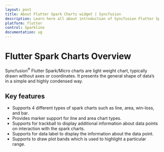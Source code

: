 ```yaml
---
layout: post
title: About Flutter Spark Charts widget | Syncfusion
description: Learn here all about introduction of Syncfusion Flutter Spark Charts widget, its features, and more.
platform: flutter
control: Sparkline
documentation: ug
---
```


# Flutter Spark Charts Overview

Syncfusion<sup>&reg;</sup> Flutter Spark/Micro charts are light weight chart, typically drawn without axes or coordinates. It presents the general shape of data’s in a simple and highly condensed way.

## Key features

* Supports 4 different types of spark charts such as line, area, win-loss, and bar.
* Provides marker support for line and area chart types.
* Supports for trackball to display additional information about data points on interaction with the spark charts.
* Supports for data label to display the information about the data point.
* Supports to draw plot bands which is used to highlight a particular range.
